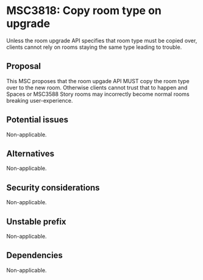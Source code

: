 # MSC3818: Copy room type on upgrade

Unless the room upgrade API specifies that room type must be copied over, clients cannot rely on
rooms staying the same type leading to trouble.


## Proposal

This MSC proposes that the room upgade API MUST copy the room type over to the new room. Otherwise
clients cannot trust that to happen and Spaces or MSC3588 Story rooms may incorrectly become normal
rooms breaking user-experience.


## Potential issues

Non-applicable.

## Alternatives

Non-applicable.

## Security considerations

Non-applicable.

## Unstable prefix

Non-applicable.

## Dependencies

Non-applicable.
